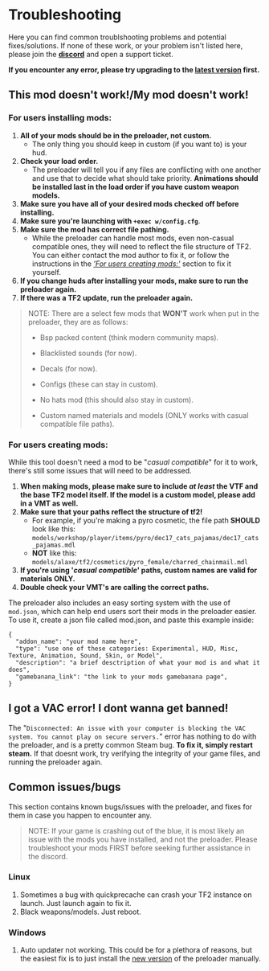 # Troubleshooting
Here you can find common troublshooting problems and potential fixes/solutions. If none of these work, or your problem isn't listed here, please join the **[discord](https://discord.gg/64sNFhqUaB)** and open a support ticket.

**If you encounter any error, please try upgrading to the [latest version](https://github.com/cueki/casual-pre-loader/releases) first.**

## This mod doesn't work!/My mod doesn't work!

### For users installing mods:
1. **All of your mods should be in the preloader, not custom.**
    - The only thing you should keep in custom (if you want to) is your hud.
2. **Check your load order.**
    - The preloader will tell you if any files are conflicting with one another and use that to decide what should take priority. **Animations should be installed last in the load order if you have custom weapon models.**
3. **Make sure you have all of your desired mods checked off before installing.**
4. **Make sure you're launching with `+exec w/config.cfg`**.
5. **Make sure the mod has correct file pathing.**
    - While the preloader can handle most mods, even non-casual compatible ones, they will need to reflect the file structure of TF2. You can either contact the mod author to fix it, or follow the instructions in the [*'For users creating mods:'*](#for-users-creating-mods) section to fix it yourself.
6. **If you change huds after installing your mods, make sure to run the preloader again.**
7. **If there was a TF2 update, run the preloader again.**
> NOTE: There are a select few mods that **WON'T** work when put in the preloader, they are as follows:
> 
> - Bsp packed content (think modern community maps).
> 
> - Blacklisted sounds (for now).
> 
> - Decals (for now).
> 
> - Configs (these can stay in custom).
> 
> - No hats mod (this should also stay in custom).
> 
> - Custom named materials and models (ONLY works with casual compatible file paths).
<!-- i know it looks strange, but this is how it needs to be formatted for the list to be nested within the blockquote. im sorry -->

### For users creating mods:
While this tool doesn't need a mod to be "*casual compatible*" for it to work, there's still some issues that will need to be addressed. <br>

1. **When making mods, please make sure to include *at least* the VTF and the base TF2 model itself. If the model is a custom model, please add in a VMT as well.**
2. **Make sure that your paths reflect the structure of tf2!**
    - For example, if you're making a pyro cosmetic, the file path **SHOULD** look like this: `models/workshop/player/items/pyro/dec17_cats_pajamas/dec17_cats_pajamas.mdl`
    - **NOT** like this: `models/alaxe/tf2/cosmetics/pyro_female/charred_chainmail.mdl`
3. **If you're using '*casual compatible*' paths, custom names are valid for materials ONLY.**
4. **Double check your VMT's are calling the correct paths.**

The preloader also includes an easy sorting system with the use of `mod.json`, which can help end users sort their mods in the preloader easier. To use it, create a json file called mod.json, and paste this example inside: <br>
```
{
  "addon_name": "your mod name here",
  "type": "use one of these categories: Experimental, HUD, Misc, Texture, Animation, Sound, Skin, or Model",
  "description": "a brief desctription of what your mod is and what it does",
  "gamebanana_link": "the link to your mods gamebanana page",
}
```

## I got a VAC error! I dont wanna get banned!
The "`Disconnected: An issue with your computer is blocking the VAC system. You cannot play on secure servers.`" error has nothing to do with the preloader, and is a pretty common Steam bug. **To fix it, simply restart steam.** If that doesnt work, try verifying the integrity of your game files, and running the preloader again.

## Common issues/bugs
This section contains known bugs/issues with the preloader, and fixes for them in case you happen to encounter any.
>NOTE:
If your game is crashing out of the blue, it is most likely an issue with the mods you have installed, and not the preloader. Please troubleshoot your mods FIRST before seeking further assistance in the discord.

### Linux
1. Sometimes a bug with quickprecache can crash your TF2 instance on launch. Just launch again to fix it.
2. Black weapons/models. Just reboot.

### Windows
1. Auto updater not working. This could be for a plethora of reasons, but the easiest fix is to just install the [new version](https://github.com/cueki/casual-pre-loader/releases) of the preloader manually.

